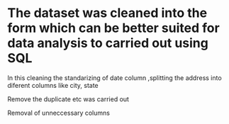 # The dataset was cleaned into the form which can be better suited for data analysis to carried out using SQL

In this cleaning the standarizing of date column ,splitting the address into diferent columns like city, state

Remove the duplicate etc was carried out

Removal of unneccessary columns
